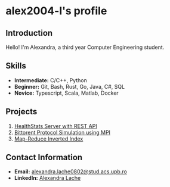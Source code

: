 # alex2004-l's profile

## Introduction
Hello! I'm Alexandra, a third year Computer Engineering student.

## Skills
- **Intermediate:** C/C++, Python
- **Beginner:** Git, Bash, Rust, Go, Java, C#, SQL
- **Novice:** Typescript, Scala, Matlab, Docker

## Projects
1. [HealthStats Server with REST API](https://github.com/alex2004-l/les-stats-sportif)
1. [Bittorent Protocol Simulation using MPI](https://github.com/alex2004-l/bittorrent)
1. [Map-Reduce Inverted Index](https://github.com/alex2004-l/map-reduce-inverted-index)


## Contact Information
- **Email:** alexandra.lache0802@stud.acs.upb.ro
- **LinkedIn:** [Alexandra Lache](www.linkedin.com/in/afg-lache)
